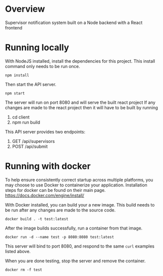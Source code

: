 # Overview
Supervisor notification system built on a Node backend with a React frontend



# Running locally

With NodeJS installed, install the dependencies for this project. This install command only needs to be run once.
```
npm install
```

Then start the API server.
```
npm start
```

The server will run on port 8080 and will serve the built react project
If any changes are made to the react project then it will have to be built by running
1. cd client
2. npm run build

This API server provides two endpoints:
1. GET /api/supervisors
2. POST /api/submit



# Running with docker
To help ensure consistently correct startup across multiple platforms, you may choose to use Docker to containerize your application.  Installation steps for docker can be found on their main page.
https://docs.docker.com/engine/install/

With Docker installed, you can build your a new image. This build needs to be run after any changes are made to the source code.
```
docker build . -t test:latest
```

After the image builds successfully, run a container from that image.
```
docker run -d --name test -p 8080:8080 test:latest
```

This server will bind to port 8080, and respond to the same `curl` examples listed above.

When you are done testing, stop the server and remove the container.
```
docker rm -f test
```